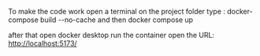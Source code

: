 To make the code work
open a terminal on the project folder
type : 
docker-compose build --no-cache
and then
docker compose up

after that open docker desktop run the container
open the URL:
[http://localhost:5173/](http://localhost:5173/)
